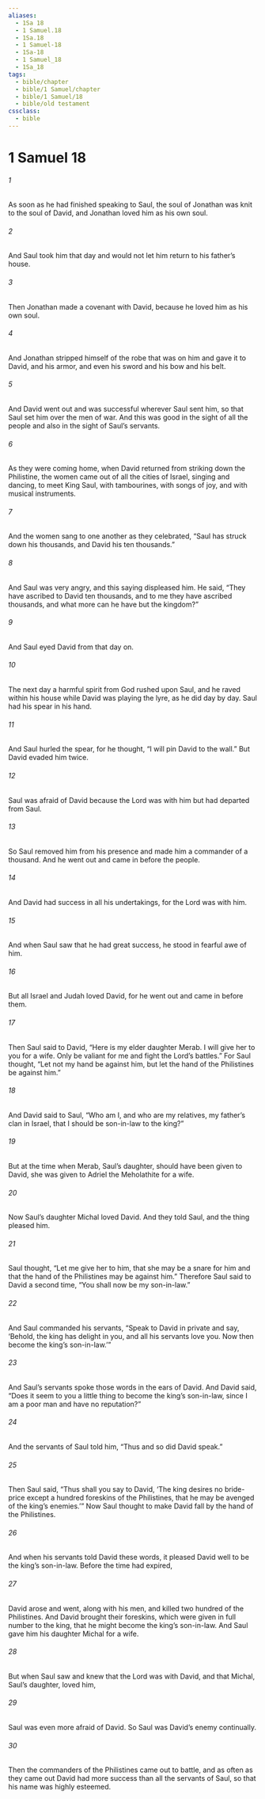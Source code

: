 ```yaml
---
aliases:
  - 1Sa 18
  - 1 Samuel.18
  - 1Sa.18
  - 1 Samuel-18
  - 1Sa-18
  - 1 Samuel_18
  - 1Sa_18
tags:
  - bible/chapter
  - bible/1 Samuel/chapter
  - bible/1 Samuel/18
  - bible/old testament
cssclass:
  - bible
---
```


# 1 Samuel 18

###### 1
As soon as he had finished speaking to Saul, the soul of Jonathan was knit to the soul of David, and Jonathan loved him as his own soul.
###### 2
And Saul took him that day and would not let him return to his father’s house.
###### 3
Then Jonathan made a covenant with David, because he loved him as his own soul.
###### 4
And Jonathan stripped himself of the robe that was on him and gave it to David, and his armor, and even his sword and his bow and his belt.
###### 5
And David went out and was successful wherever Saul sent him, so that Saul set him over the men of war. And this was good in the sight of all the people and also in the sight of Saul’s servants.
###### 6
As they were coming home, when David returned from striking down the Philistine, the women came out of all the cities of Israel, singing and dancing, to meet King Saul, with tambourines, with songs of joy, and with musical instruments.
###### 7
And the women sang to one another as they celebrated,   “Saul has struck down his thousands, and David his ten thousands.”
###### 8
And Saul was very angry, and this saying displeased him. He said, “They have ascribed to David ten thousands, and to me they have ascribed thousands, and what more can he have but the kingdom?”
###### 9
And Saul eyed David from that day on.
###### 10
The next day a harmful spirit from God rushed upon Saul, and he raved within his house while David was playing the lyre, as he did day by day. Saul had his spear in his hand.
###### 11
And Saul hurled the spear, for he thought, “I will pin David to the wall.” But David evaded him twice.
###### 12
Saul was afraid of David because the Lord was with him but had departed from Saul.
###### 13
So Saul removed him from his presence and made him a commander of a thousand. And he went out and came in before the people.
###### 14
And David had success in all his undertakings, for the Lord was with him.
###### 15
And when Saul saw that he had great success, he stood in fearful awe of him.
###### 16
But all Israel and Judah loved David, for he went out and came in before them.
###### 17
Then Saul said to David, “Here is my elder daughter Merab. I will give her to you for a wife. Only be valiant for me and fight the Lord’s battles.” For Saul thought, “Let not my hand be against him, but let the hand of the Philistines be against him.”
###### 18
And David said to Saul, “Who am I, and who are my relatives, my father’s clan in Israel, that I should be son-in-law to the king?”
###### 19
But at the time when Merab, Saul’s daughter, should have been given to David, she was given to Adriel the Meholathite for a wife.
###### 20
Now Saul’s daughter Michal loved David. And they told Saul, and the thing pleased him.
###### 21
Saul thought, “Let me give her to him, that she may be a snare for him and that the hand of the Philistines may be against him.” Therefore Saul said to David a second time,  “You shall now be my son-in-law.”
###### 22
And Saul commanded his servants, “Speak to David in private and say, ‘Behold, the king has delight in you, and all his servants love you. Now then become the king’s son-in-law.’”
###### 23
And Saul’s servants spoke those words in the ears of David. And David said, “Does it seem to you a little thing to become the king’s son-in-law, since I am a poor man and have no reputation?”
###### 24
And the servants of Saul told him, “Thus and so did David speak.”
###### 25
Then Saul said, “Thus shall you say to David, ‘The king desires no bride-price except a hundred foreskins of the Philistines, that he may be avenged of the king’s enemies.’” Now Saul thought to make David fall by the hand of the Philistines.
###### 26
And when his servants told David these words, it pleased David well to be the king’s son-in-law. Before the time had expired,
###### 27
David arose and went, along with his men, and killed two hundred of the Philistines. And David brought their foreskins, which were given in full number to the king, that he might become the king’s son-in-law. And Saul gave him his daughter Michal for a wife.
###### 28
But when Saul saw and knew that the Lord was with David, and that Michal, Saul’s daughter, loved him,
###### 29
Saul was even more afraid of David. So Saul was David’s enemy continually.
###### 30
Then the commanders of the Philistines came out to battle, and as often as they came out David had more success than all the servants of Saul, so that his name was highly esteemed.


